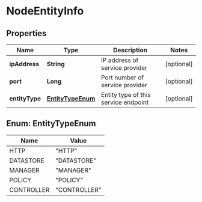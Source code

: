 # NodeEntityInfo

## Properties
Name | Type | Description | Notes
------------ | ------------- | ------------- | -------------
**ipAddress** | **String** | IP address of service provider |  [optional]
**port** | **Long** | Port number of service provider |  [optional]
**entityType** | [**EntityTypeEnum**](#EntityTypeEnum) | Entity type of this service endpoint |  [optional]

<a name="EntityTypeEnum"></a>
## Enum: EntityTypeEnum
Name | Value
---- | -----
HTTP | &quot;HTTP&quot;
DATASTORE | &quot;DATASTORE&quot;
MANAGER | &quot;MANAGER&quot;
POLICY | &quot;POLICY&quot;
CONTROLLER | &quot;CONTROLLER&quot;
